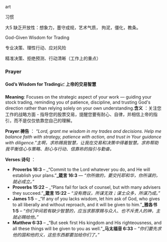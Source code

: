 art

习惯

大5 缺乏开放性：想象力，墨守成规，艺术气质， 拘泥，僵化，教条。

God-Given Wisdom for Trading

专业决策、理性行动、应对风险

精准决策、拒绝预测、行动清晰（工作上的重点）

### Prayer

#### **God’s Wisdom for Trading**📈 **上帝的交易智慧**

**Meaning**: Focuses on the strategic aspect of your work — guiding your stock trading, reminding you of patience, discipline, and trusting God's direction rather than relying solely on your own understanding.**含义** ：关注您工作的战略方面 - 指导您的股票交易，提醒您要有耐心、自律，并相信上帝的指引，而不是仅仅依靠您自己的理解。

**Prayer**:**祷告** ： *“Lord, grant me wisdom in my trades and decisions. Help me balance faith with strategy, patience with action, and trust in Your guidance with diligence.”主啊，求祢赐我智慧，让我在交易和决策中得着智慧。求祢帮助我平衡信心与策略、耐心与行动、信靠祢的指引与勤奋。*

**Verses**:**诗句** ：

- **Proverbs 16:3** – _“Commit to the Lord whatever you do, and He will establish your plans.”**_箴言 16:3** — *“你所做的，要交托耶和华，你所谋的，就必成立。”*
- **Proverbs 15:22** – _“Plans fail for lack of counsel, but with many advisers they succeed.”**_箴言 15:22** – *“没有商议，所谋无效；谋士众多，所谋乃成。”*
- **James 1:5** – _“If any of you lacks wisdom, let him ask of God, who gives to all liberally and without reproach, and it will be given to him.”**_雅各书 1:5** – *“你们中间若有缺少智慧的，应当求那厚赐与众人、也不斥责人的神，主就必赐给他。”*
- **Matthew 6:33** – _“But seek first His kingdom and His righteousness, and all these things will be given to you as well.”**_马太福音 6:33** – *“你们要先求他的国和他的义，这些东西都要加给你们了。”*